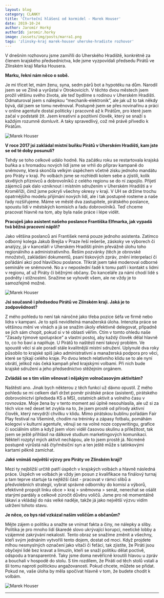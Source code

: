 ```yaml
---
layout: blog
category: CLANKY
title: 'Čtvrteční hlášení od kormidel - Marek Houser'
date: 2019-10-24
author: Jaromír Horký
authorId: jaromir.horky
image: /assets/img/posts/marra1.png   
tags: 'zlinsky-kraj marek-houser uherske-hradiste rozhovor'
---
```


V dnešním rozhovoru jsme zamíříli do Uherského Hradiště, konkrétně za členem krajského předsednictva, kde jsme vyzpovídali předsedu Pirátů ve Zlínském kraji Marka Housera.

**Marku, řekni nám něco o sobě.**

Je mi třicet let, mám ženu, syna, sedm párů bot a hypotéku na dům. Narodil jsem se ve Zlíně a vyrůstal v Otrokovicích. V těchto dvou městech jsem prožil většinu svého života, ale teď bydlíme s rodinou v Uherském Hradišti. Odmaturoval jsem s nálepkou “mechanik-elektronik”, ale jak už to tak někdy bývá, dál jsem se tomu nevěnoval. Postupně jsem se přes novinařinu a práci v online agentuře dostal politicky i pracovně až k Pirátům, pro které jsem začal v podstatě žít. Jsem kreativní a pozitivní člověk, který se snaží s každým rozumně domluvit. A taky spravedlivý, což mě právě přivedlo k Pirátům.

![Marek Houser](https://zlinsky.pirati.cz/assets/img/posts/marra2.jpg)

**V roce 2017 jsi zakládal místní buňku Pirátů v Uherském Hradišti, kam jste se od té doby posunuli?**

Tehdy se toho celkově událo hodně. Na začátku roku se restartovala krajská buňka a s hromadou nových lidí jsme se vrhli do příprav kampaně do sněmovny, která skončila velkým úspěchem včetně zisku jednoho mandátu pro Piráty v kraji. Po volbách jsme se rozhlédli kolem sebe a zjistili, kolik skvělých příznivců a dobrovolníků z celého regionu se do ní zapojilo. Přijetí zájemců pak dalo vzniknout i místním sdružením v Uherském Hradišti a v Kroměříži, čímž jsme pokryli všechny okresy v kraji. V UH se držíme trochu opatrnějšího modelu přijímání nových lidí, ale i tak postupně rosteme a naše řady rozšiřujeme. Máme ve městě dva zastupitele, pirátského poslance, spoustu lidí v městských komisích a řadu dobrovolníků. Teď chceme pracovat hlavně na tom, aby byla naše práce i lépe vidět.

**Pracuješ jako asistent našeho poslance Františka Elfmarka, jak vypadá tvá běžná pracovní náplň?**

Jako většina poslanců ani František nemá pouze jednoho asistenta. Zatímco odborný kolega Jakub Brejša v Praze řeší rešerše, záskoky ve výborech či analýzy, já v kanceláři v Uherském Hradišti plním převážně úlohu toho regionálního a administrativního. Řeším pozvánky (těch je obrovské množství), zakládání dokumentů, psaní tiskových zpráv, znění interpelací či pořádání akcí pod hlavičkou poslance. Třikrát jsem také moderoval odborné semináře ve sněmovně. No a v neposlední řadě k tomu patří i kontakt s lidmi v regionu, ať už Piráty či běžnými občany. Do kanceláře za námi chodí lidé s podněty i stížnostmi. Snažíme se vyhovět všem, ale ne vždy je to samozřejmě možné.

![Marek Houser](https://zlinsky.pirati.cz/assets/img/posts/marra3.jpg)

**Jsi současně i předsedou Pirátů ve Zlínském kraji. Jaká je to zodpovědnost?**

Z mého pohledu to není tak náročné jako třeba pozice šéfa ve firmě nebo lídra v kampani. Je to spíš neviditelná manažerská úloha. Intenzita práce se většinou mění ve vlnách a já se snažím úkoly efektivně delegovat, případně se jich sám chopit, pokud si v té oblasti věřím. Ctím v tomto ohledu naše “Zásady týmové spolupráce” a vlastní postoj, aby každý člověk dělal hlavně to, co ho baví a naplňuje. U Pirátů to naštěstí není takový problém. Ve spoustě věcí si ale poradí stále kvalitnější místní sdružení. Uplynulé dva roky působilo to krajské spíš jako administrativní a manažerská podpora pro věci, které se týkají celého kraje. Po dvou letech relativního klidu se to ale nyní obrátí, jelikož nás čeká kampaň před krajskými volbami. Při nich bude krajské sdružení a jeho předsednictvo stěžejním orgánem.

**Zvládáš se s tím vším věnovat i nějakým volnočasovým aktivitám?**

Naštěstí ano. Jinak bych některou z těch funkcí už dávno opustil. Z mého pohledu se mi celkem daří držet poměr pirátské práce (asistent), pirátského dobrovolnictví (předseda KS a MS), ostatních aktivit a volného času v rovnováze. Moje žena by v tento moment asi úplně nesouhlasila, ale už si za těch více než deset let zvykla na to, že jsem prostě od přírody aktivní člověk, který nevydrží chvilku v klidu. Mimo pirátskou bublinu pořádám Fair Play festival na Všemině, chodím na tréninky a zápasy fotbalu, pomáhám kolegovi v kulturní agentuře, věnuji se na volné noze copywritingu, grafice či sociálním sítím a když jsem vloni viděl časovou skulinu a příležitost, tak jsem se ještě přihlásil na dálkové studium marketingových komunikací. Někteří rozptyl mých aktivit nechápou, ale to jsem prostě já. Nicméně postupně výrůstá náš čtyřměsíční syn a ten ještě může s tatínkovými kartami pěkně zamíchat.

**Jaké vnímáš největší výzvy pro Piráty ve Zlínském kraji?**

Mezi ty nejbližší určitě patří úspěch v krajských volbách a hlavně následná práce. Úspěch ve volbách je vždy jen posun z kvalifikace na finálový turnaj a tam teprve startuje ta nejtěžší část - pracovat v rámci slibů a předvolebních strategií, vybrat správné odborníky do komisí a výborů, efektivně propojit linku obce > kraj > sněmovna > senát, nenechat se ošálit starými pardály a celkově zúročit důvěru voličů. Jsme pro ně momentálně lákaví a vkládají do nás velké naděje, takže já jako největší výzvu vidím udržení tohoto stavu.

**Je něco, co bys rád vzkázal našim voličům a občanům?**

Mějte zájem o politiku a snažte se vnímat fakta a činy, ne nálepky a sliby. Politika je pro mnoho lidí škaredé slovo ukrývající korupci, neetické lobby a vzájemné zakrývání nekalostí. Tento obraz se snažíme změnit a všechny, kteří svým jednáním vytvořili tento dojem, dostat od moci. Když projdete mlhou nesmyslných označení jako vítači či feťáci, tak zjistíte, že Piráti jsou obyčejní lidé bez kravat a limuzín, kteří se snaží politiku dělat poctivě, odspodu a transparentně. Taky jsme doma nevěřícně kroutili hlavou u zpráv a bouchali v hospodě do stolu. S tím rozdílem, že Piráti od těch stolů vstali a šli tomu naproti politickou angažovaností. Pokud chcete, můžete se přidat. Pokud ne, vaše úloha by měla spočívat hlavně v tom, že budete chodit k volbám.

![Marek Houser](https://zlinsky.pirati.cz/assets/img/posts/marra4.jpg)

---
